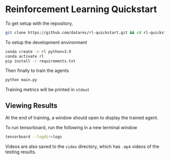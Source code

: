 # Reinforcement Learning Quickstart

To get setup with the repository,
```bash
git clone https://github.com/datares/rl-quickstart.git && cd rl-quickstart
```

To setup the development environment

```bash
conda create -n rl python=3.9
conda activate rl
pip install -r requirements.txt
```

Then finally to train the agents
```bash
python main.py
```
Training metrics will be printed in `stdout` 

## Viewing Results
At the end of training, a window should open to display the trained agent.

To run tensorboard, run the following in a new terminal window
```bash
tensorboard --logdir=logs
```

Videos are also saved to the `video` directory, which has `.mp4` videos of the testing results.
